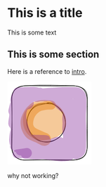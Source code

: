 # This is a title

This is some text

## This is some section

Here is a reference to [intro](intro.md).

![drawing](drawing.excalidraw.png)

why not working?